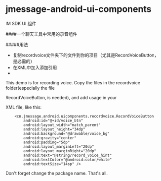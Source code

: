 # jmessage-android-ui-components
IM SDK UI 组件

####一个聊天工具中常用的录音组件

#####用法

- 复制recordvoice文件夹下的文件到你的项目（尤其是RecordVoiceButton，是必需的）
- 在XML中加入添加引用
- 

This demo is for recording voice. Copy the files in the recordvoice folder(especially the file

RecordVoiceButton, is needed), and add usage in your

XML file, like this:

        <cn.jmessage.android.uicomponents.recordvoice.RecordVoiceButton
            android:id="@+id/voice_btn"
            android:layout_width="match_parent"
            android:layout_height="34dp"
            android:background="@drawable/voice_bg"
            android:gravity="center"
            android:padding="5dp"
            android:layout_marginLeft="20dp"
            android:layout_marginRight="20dp"
            android:text="@string/record_voice_hint"
            android:textColor="@android:color/white"
            android:textSize="14sp" />

Don't forget change the package name. That's all.

